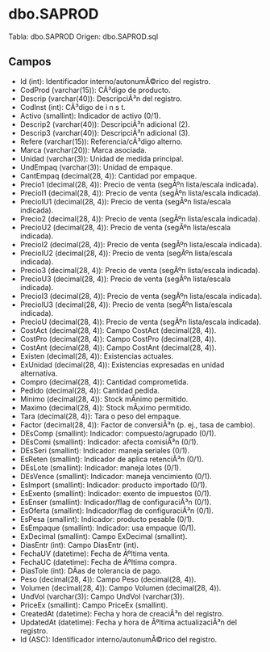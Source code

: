 ﻿# dbo.SAPROD

Tabla: dbo.SAPROD
Origen: dbo.SAPROD.sql

## Campos

- Id (int): Identificador interno/autonumÃ©rico del registro.
- CodProd (varchar(15)): CÃ³digo de producto.
- Descrip (varchar(40)): DescripciÃ³n del registro.
- CodInst (int): CÃ³digo de i n s t.
- Activo (smallint): Indicador de activo (0/1).
- Descrip2 (varchar(40)): DescripciÃ³n adicional (2).
- Descrip3 (varchar(40)): DescripciÃ³n adicional (3).
- Refere (varchar(15)): Referencia/cÃ³digo alterno.
- Marca (varchar(20)): Marca asociada.
- Unidad (varchar(3)): Unidad de medida principal.
- UndEmpaq (varchar(3)): Unidad de empaque.
- CantEmpaq (decimal(28, 4)): Cantidad por empaque.
- Precio1 (decimal(28, 4)): Precio de venta (segÃºn lista/escala indicada).
- PrecioI1 (decimal(28, 4)): Precio de venta (segÃºn lista/escala indicada).
- PrecioIU1 (decimal(28, 4)): Precio de venta (segÃºn lista/escala indicada).
- Precio2 (decimal(28, 4)): Precio de venta (segÃºn lista/escala indicada).
- PrecioU2 (decimal(28, 4)): Precio de venta (segÃºn lista/escala indicada).
- PrecioI2 (decimal(28, 4)): Precio de venta (segÃºn lista/escala indicada).
- PrecioIU2 (decimal(28, 4)): Precio de venta (segÃºn lista/escala indicada).
- Precio3 (decimal(28, 4)): Precio de venta (segÃºn lista/escala indicada).
- PrecioU3 (decimal(28, 4)): Precio de venta (segÃºn lista/escala indicada).
- PrecioI3 (decimal(28, 4)): Precio de venta (segÃºn lista/escala indicada).
- PrecioIU3 (decimal(28, 4)): Precio de venta (segÃºn lista/escala indicada).
- PrecioU (decimal(28, 4)): Precio de venta (segÃºn lista/escala indicada).
- CostAct (decimal(28, 4)): Campo CostAct (decimal(28, 4)).
- CostPro (decimal(28, 4)): Campo CostPro (decimal(28, 4)).
- CostAnt (decimal(28, 4)): Campo CostAnt (decimal(28, 4)).
- Existen (decimal(28, 4)): Existencias actuales.
- ExUnidad (decimal(28, 4)): Existencias expresadas en unidad alternativa.
- Compro (decimal(28, 4)): Cantidad comprometida.
- Pedido (decimal(28, 4)): Cantidad pedida.
- Minimo (decimal(28, 4)): Stock mÃ­nimo permitido.
- Maximo (decimal(28, 4)): Stock mÃ¡ximo permitido.
- Tara (decimal(28, 4)): Tara o peso del empaque.
- Factor (decimal(28, 4)): Factor de conversiÃ³n (p. ej., tasa de cambio).
- DEsComp (smallint): Indicador: compuesto/agrupado (0/1).
- DEsComi (smallint): Indicador: afecta comisiÃ³n (0/1).
- DEsSeri (smallint): Indicador: maneja seriales (0/1).
- EsReten (smallint): Indicador de aplica retenciÃ³n (0/1).
- DEsLote (smallint): Indicador: maneja lotes (0/1).
- DEsVence (smallint): Indicador: maneja vencimiento (0/1).
- EsImport (smallint): Indicador: producto importado (0/1).
- EsExento (smallint): Indicador: exento de impuestos (0/1).
- EsEnser (smallint): Indicador/flag de configuraciÃ³n (0/1).
- EsOferta (smallint): Indicador/flag de configuraciÃ³n (0/1).
- EsPesa (smallint): Indicador: producto pesable (0/1).
- EsEmpaque (smallint): Indicador: usa empaque (0/1).
- ExDecimal (smallint): Campo ExDecimal (smallint).
- DiasEntr (int): Campo DiasEntr (int).
- FechaUV (datetime): Fecha de Ãºltima venta.
- FechaUC (datetime): Fecha de Ãºltima compra.
- DiasTole (int): DÃ­as de tolerancia de pago.
- Peso (decimal(28, 4)): Campo Peso (decimal(28, 4)).
- Volumen (decimal(28, 4)): Campo Volumen (decimal(28, 4)).
- UndVol (varchar(3)): Campo UndVol (varchar(3)).
- PriceEx (smallint): Campo PriceEx (smallint).
- CreatedAt (datetime): Fecha y hora de creaciÃ³n del registro.
- UpdatedAt (datetime): Fecha y hora de Ãºltima actualizaciÃ³n del registro.
- Id (ASC): Identificador interno/autonumÃ©rico del registro.

